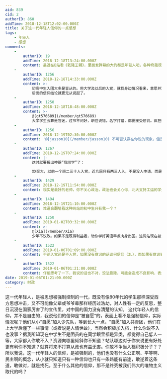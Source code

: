 ```yaml
---
aid: 839
cid: 2
authorID: 860
addTime: 2018-12-18T12:02:00.000Z
title: 关于这一代年轻人信仰的一点感想
tags:
    - 年轻人
    - 感想
comments:
    -
        authorID: 19
        addTime: 2018-12-18T13:24:00.000Z
        content: 最近在B站看《乾隆王朝》，里面发弹幕的大约都是年轻人吧，各种奇葩观点，真是让人三观尽毁。。。
    -
        authorID: 1256
        addTime: 2018-12-18T14:33:00.000Z
        content: >-
            初高中生入团大多是盲从的。但大学及以后的入党，就我身边情况看来，意愿并没有你所说的强烈。不知道你所谓的“积极入党”，“敢不争当积极分子？”是从哪里得出的观点。
            后面的信仰结论就更无从说起了。
    -
        authorID: 1250
        addTime: 2018-12-18T18:48:00.000Z
        content: >-
            @[gt576689](/member/gt576689)
            大学学生会算是官迷，过节不问好，职位说错，名字打错，都要接受惩罚。疯狂敛财吃相难看。我觉得还是很多人想入党沾点光吧
    -
        authorID: 1256
        addTime: 2018-12-19T02:30:00.000Z
        content: '@[jasson10](/member/jasson10) 不可否认存在你说的现象，但是个例还是普遍呢？而且网上对这种现象也是非议较多。'
    -
        authorID: 1267
        addTime: 2018-12-19T07:24:00.000Z
        content: |-
            这时就要搬出神器“我同学”了：

            XX交大，以前一个班二三十人入党，近几届只有两三人入，不是没人申请，而是变严格了，不是想入就能入了。
    -
        authorID: 1429
        addTime: 2018-12-19T11:54:00.000Z
        content: 现实是最好的老师，你不关心政治，政治也会关心你，北大支持工运的学生说明并不是所有年青人都麻林
    -
        authorID: 1494
        addTime: 2018-12-19T21:10:00.000Z
        content: 难道会翻墙看这种网站的初中生只有我一个？
    -
        authorID: 1250
        addTime: 2019-01-02T03:32:00.000Z
        content: >-
            @[Xia](/member/Xia)
            少年不议政。如果不是既得利益者，劝你学好英语早点肉身出国。这网站现在被一些国外的水军占领，有营养的东西越来越少了
    -
        authorID: 1522
        addTime: 2019-01-06T01:09:00.000Z
        content: 不论入党还是不入党，如果没有意识的话谈何信仰（3L），而如果有意识到的话，难道不都是由信仰决定的嘛
    -
        authorID: 1522
        addTime: 2019-01-06T01:21:00.000Z
        content: 仔细思考了一下，我说的话也不对，没法删除，可能会造成不良影响，表示下抱歉
date: 2019-01-06T01:21:00.000Z
category: 时政
---
```


这一代年轻人，是被思想被强制控制的一代，既没有像80年代的学生那样深受西方思想冲击，又不可能像父辈或爷爷辈那样经历过浩劫，对人性有一定的反思，整日沉浸在国家厉害了的宣传里，对中国的国力没有清楚的认知。 这代年轻人的信仰，并不是自由的，我说他们的信仰是“被自愿”的，表面上看不是强制信仰，实际情况呢？他们从小“自愿”加入少先队，等到长大一点，“自愿”加入共青团，他们在上大学后懂了一些事情（或者说是人情世故），当然会积极加入档，什么你说不入也没事？据我所知现在中学生不是团员的在同学眼里都是异类，都觉得自己低人一等，大家都入你敢不入？资源向哪里倾斜你不知道？站队哪边对于你来说更有好处更有利你不知道？就算将来不打算从政也有益无害。你敢不争当入档积极分子？？ 所以我说，这一代年轻人的信仰，是被强制的，他们也没有什么公正啊、平等啊、民主啊的概念，从小就只知道只有一种信仰也只有一条路能有前途，敢逆着这条道，敢做对，就是找死。至于什么其他的信仰，那不是终究被我们伟大的唯物主义取代的吗？
